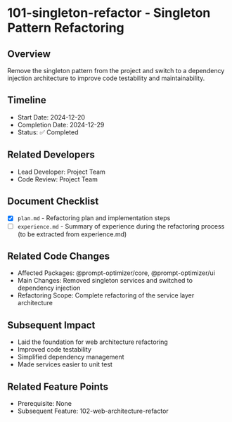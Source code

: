 # 101-singleton-refactor - Singleton Pattern Refactoring

## Overview
Remove the singleton pattern from the project and switch to a dependency injection architecture to improve code testability and maintainability.

## Timeline
- Start Date: 2024-12-20
- Completion Date: 2024-12-29
- Status: ✅ Completed

## Related Developers
- Lead Developer: Project Team
- Code Review: Project Team

## Document Checklist
- [x] `plan.md` - Refactoring plan and implementation steps
- [ ] `experience.md` - Summary of experience during the refactoring process (to be extracted from experience.md)

## Related Code Changes
- Affected Packages: @prompt-optimizer/core, @prompt-optimizer/ui
- Main Changes: Removed singleton services and switched to dependency injection
- Refactoring Scope: Complete refactoring of the service layer architecture

## Subsequent Impact
- Laid the foundation for web architecture refactoring
- Improved code testability
- Simplified dependency management
- Made services easier to unit test

## Related Feature Points
- Prerequisite: None
- Subsequent Feature: 102-web-architecture-refactor
